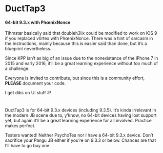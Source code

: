 # DuctTap3
#### 64-bit 9.3.x with PhœnixNonce 

Tihmstar basically said that doubleh3lix could be modified to work on iOS 9 if you replaced v0rtex with PhœnixNonce. There was a hint of sarcasm in the instructions, mainly because this is easier said than done, but it’s a blueprint nevertheless. 


Since KPP isn’t as big of an issue due to the nonexistance of the iPhone 7 in 2015 and early 2016, it’ll be a great learning experience without *too* much of a challenge. 


Everyone is invited to contribute, but since this is a community effort, **PLEASE** document your code. 


I get dibs on UI stuff :P


# 


DuctTap3 is for 64-bit 9.3.x devices (including 9.3.5). It’s kinda irrelevant in the modern JB scene due to, y’know, no 64-bit devices having lost support yet, but again it’ll be a great learning experience for all involved. Practice makes perfect. 


Testers wanted! Neither PsychoTea nor I have a 64-bit 9.3.x device. Don’t sacrifice your Pangu JB either if you’re on 9.3.3 or below. Chances are that I’ll have to go buy one. 
